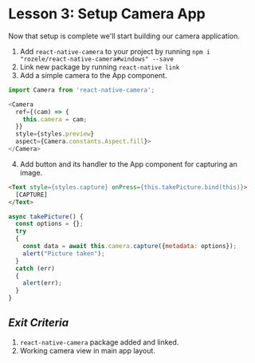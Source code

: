 # Lesson 3: Setup Camera App
Now that setup is complete we'll start building our camera application.

1. Add `react-native-camera` to your project by running `npm i "rozele/react-native-camera#windows" --save`
2. Link new package by running `react-native link`
3. Add a simple camera to the App component.
```javascript
import Camera from 'react-native-camera';

<Camera
  ref={(cam) => {
    this.camera = cam;
  }}
  style={styles.preview}
  aspect={Camera.constants.Aspect.fill}>
</Camera>

```
4. Add button and its handler to the App component for capturing an image.
```html
<Text style={styles.capture} onPress={this.takePicture.bind(this)}>
  [CAPTURE]
</Text>
```
```javascript
async takePicture() {
  const options = {};
  try
  {
    const data = await this.camera.capture({metadata: options});
    alert("Picture taken");
  }
  catch (err)
  {
    alert(err);
  }
}
```

## _Exit Criteria_
1. `react-native-camera` package added and linked.
2. Working camera view in main app layout.